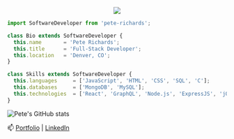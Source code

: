 <p align="center">
  <img src="https://images.unsplash.com/photo-1548996180-930bf553d395?q=80&w=3874&auto=format&fit=crop&ixlib=rb-4.0.3&ixid=M3wxMjA3fDB8MHxwaG90by1wYWdlfHx8fGVufDB8fHx8fA%3D%3D" />
</p>



```js
import SoftwareDeveloper from 'pete-richards';

class Bio extends SoftwareDeveloper {
  this.name       = 'Pete Richards';
  this.title      = 'Full-Stack Developer';
  this.location   = 'Denver, CO';
}

class Skills extends SoftwareDeveloper {
  this.languages     = ['JavaScript', 'HTML', 'CSS', 'SQL', 'C'];
  this.databases     = ['MongoDB', 'MySQL'];
  this.technologies  = ['React', 'GraphQL', 'Node.js', 'ExpressJS', 'jQuery', 'Bootstrap', 'Material-UI']
}
```
<!-- - 🔭 I’m currently working on a social media app called 'Blurb' with some of my peers! Keep up to date with our progress by clicking [here](https://github.com/ljkahn/Blurb)! -->

![Pete's GitHub stats](https://github-readme-stats.vercel.app/api?username=PRich57&theme=midnight-purple&show_icons=true&hide=issues,stars)

📫 
[Portfolio](https://gilded-capybara-c5a5b7.netlify.app/)
|
[LinkedIn](https://www.linkedin.com/in/peterrichards57/)


<!--

- 🔭 I’m currently working on ...
- 🌱 I’m currently learning ...
- 👯 I’m looking to collaborate on ...
- 🤔 I’m looking for help with ...
- 💬 Ask me about ...
- 📫 How to reach me: ...
- 😄 Pronouns: ...
- ⚡ Fun fact: ...
-->
